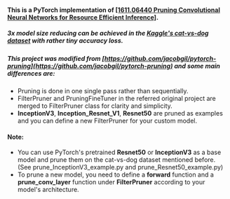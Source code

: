 #### This is a PyTorch implementation of [[1611.06440 Pruning Convolutional Neural Networks for Resource Efficient Inference]](https://arxiv.org/abs/1611.06440).

##### 3x model size reducing can be achieved in the [Kaggle's cat-vs-dog dataset](https://www.kaggle.com/c/dogs-vs-cats/data) with rather tiny accuracy loss.

##### This project was modified from [https://github.com/jacobgil/pytorch-pruning](https://github.com/jacobgil/pytorch-pruning) and some main differences are:
- Pruning is done in one single pass rather than sequentially.
- FilterPruner and PruningFineTuner in the referred original project are merged to FilterPruner class for clarity and simplicity.
- **InceptionV3**, **Inception_Resnet_V1**, **Resnet50** are pruned as examples and you can define a new FilterPruner for your custom model.

#### Note:
- You can use PyTorch's pretrained **Resnet50** or **InceptionV3** as a base model and prune them on the cat-vs-dog dataset mentioned before.\
(See prune_InceptionV3_example.py and prune_Resnet50_example.py)
- To prune a new model, you need to define a **forward** function and a **prune_conv_layer** function under **FilterPruner** according to your model's architecture. 